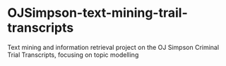 # OJSimpson-text-mining-trail-transcripts
Text mining and information retrieval project on the OJ Simpson Criminal Trial Transcripts, focusing on topic modelling
